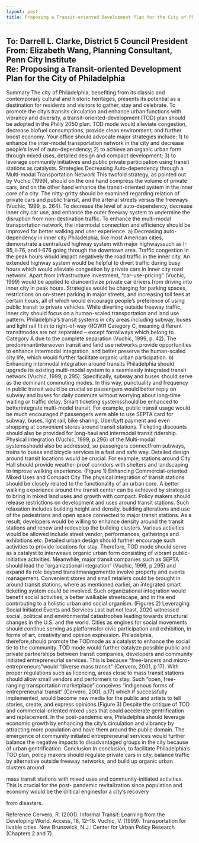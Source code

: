 ```yaml
---
layout: post
title: Proposing a Transit-oriented Development Plan for the City of Philadelphia
---
```



**To:** Darrell L. Clarke, District 5 Council President <br>
From: Elizabeth Wang, Planning Consultant, Penn City Institute <br>
Re: Proposing a Transit-oriented Development Plan for the City of Philadelphia <br>
-----------------------------------------------------------------------------------
Summary
The city of Philadelphia, benefiting from its classic and contemporary cultural and historic
heritages, presents its potential as a destination for residents and visitors to gather, stay and celebrate.
To promote the city’s transits circulation and enhance urban functions with vibrancy and diversity, a
transit-oriented-development (TOD) plan should be adopted in the Philly 2050 plan. TOD mode would
alleviate congestion, decrease biofuel consumptions, provide clean environment, and further boost
economy. Your office should advocate major strategies include: 1) to enhance the inter-model
transportation network in the city and decrease people’s level of auto-dependency; 2) to achieve an
organic urban form through mixed uses, detailed design and compact development; 3) to leverage
community initiatives and public private participation using transit stations as catalysts.
Strategies
Decreasing Auto-dependency through a Multi-modal Transportation Network
This twofold strategy, as pointed out by Vuchic (1999), should on the one hand compress the
volume of private cars, and on the other hand enhance the transit-oriented system in the inner core of a
city. The nitty-gritty should be examined regarding relation of private cars and public transit, and the
arterial streets versus the freeways (Vuchic, 1999, p. 264). To decrease the level of auto-dependency,
decrease inner city car use, and enhance the outer freeway system to undermine the disruption from
non-destination traffic. To enhance the multi-modal transportation network, the intermodal connection
and efficiency should be improved for better walking and user experience.
a) Decreasing auto-dependency in inner city
Philadelphia, like most American cities, demonstrate a centralized highway system with major
highwayssuch as I-95, I-76, and I-676 going through the downtown area. Traffic congestion in the peak
hours would impact negatively the road traffic in the inner city. An extended highway system would be
helpful to divert traffic during busy hours which would alleviate congestion by private cars in inner city
road network. Apart from infrastructure investment, “car-use-pricing” (Vuchic, 1999) would be applied
to disincentivize private car drivers from driving into inner city in peak hours. Strategies would be
charging for parking spaces, restrictions on on-street parking in major streets, and increasing toll fees at
certain hours, all of which would encourage people’s preference of using public transit to private
vehicles.
While diverting outside freeway traffic, inner city should focus on a human-scaled
transportation and land use pattern. Philadelphia’s transit systems in city areas including subway, buses
and light rail fit in to right-of-way (ROW)1 Category C, meaning different transitmodes are not separated
– except forrailways which belong to Category A due to the complete separation (Vuchic, 1999, p. 42).
The predominantinterwoven transit and land use networks provide opportunities to enhance
intermodal integration, and better preserve the human-scaled city life, which would further facilitate
organic urban participation.
b) Enhancing intermodal integration around transits
Philadelphia should upgrade its existing multi-modal system to a seamlessly integrated transit
network (Vuchic, 1999, p.295). Specifically, subway and buses should serve as the dominant commuting
modes. In this way, punctuality and frequency in public transit would be crucial so passengers would
better reply on subway and buses for daily commute without worrying about long-time waiting or traffic
delay. Smart ticketing systemsshould be enhanced to betterintegrate multi-model transit. For example,
public transit usage would be much encouraged if passengers were able to use SEPTA card for subway,
buses, light rail, bike sharing, Uber/Lyft payment and even shopping at convenient stores around transit
stations. Ticketing discounts should also be provided for long-haul and intermodal transit ridership.
Physical integration (Vuchic, 1999, p.296) of the Multi-modal systemsshould also be addressed,
so passengers connectfrom subways, trains to buses and bicycle services in a fast and safe way. Detailed
design around transit locations would be crucial. For example, stations around City Hall should provide
weather-proof corridors with shelters and landscaping to improve walking experience. (Figure 1)
Enhancing Commercial-oriented Mixed Uses and Compact City
The physical integration of transit stations should be closely related to the functionality of an
urban core. A better walking experience around the transit center can be achieved by strategies to bring
in mixed land uses and growth with compact. Policy makers should release restrictions on development
and uses around transit stations. Such relaxation includes building height and density, building
alterations and use of the pedestrians and open space connected to major transit stations. As a result,
developers would be willing to enhance density around the transit stations and renew and redevelop
the building clusters. Various activities would be allowed include street vendor, performances,
gatherings and exhibitions etc. Detailed urban design should further encourage such activities to provide
locations for stay. Therefore, TOD mode should serve as a catalyst to interweave organic urban form
consisting of vibrant public-initiative activities.
Meanwhile, major transit companies such as SEPTA should lead the “organizational integration”
(Vuchic, 1999, p.295) and expand its role beyond transitmanagementto involve property and events
management. Convenient stores and small retailers could be brought in around transit stations, where
as mentioned earlier, an integrated smart ticketing system could be involved. Such organizational
integration would benefit social activities, a better walkable streetscape, and in the end contributing to
a holistic urban and social organism. (Figures 2)
Leveraging Social Initiated Events and Services
Last but not least, 2020 witnessed social, political and environmental catastrophes leading
towards structural changes in the U.S. and the world. Cities as engines for social movements should
continue serving as platformsfor civic participation and exhibition, in forms of art, creativity and opinion
expression. Philadelphia, therefore,should promote the TODmode as a catalyst to enhance the social
tie to the community. TOD mode would further catalyze possible public and private partnerships
between transit companies, developers and community initiated entrepreneurial services. This is
because “free-lancers and micro-entrepreneurs”would “diverse mass transit” (Cervero, 2001, p.17).
With proper regulations such as licencing, areas close to mass transit stations should allow small
vendors and performers to stay. Such “open, free-ranging transportation marketplace” conceives
“indigenous forms of entrepreneurial transit” (Cervero, 2001, p.17) which if successfully implemented,
would become new media for the public and artists to tell stories, create, and express opinions.(Figure
3)
Despite the critique of TOD and commercial-oriented mixed uses that could accelerate
gentrification and replacement. In the post-pandemic era, Philadelphia should leverage economic
growth by enhancing the city’s circulation and vibrancy by attracting more population and have them
around the public domain. The emergence of community initiated entrepreneurial services would
further balance the negative impacts to disadvantaged groups in the city because of urban
gentrification.
Conclusion
In conclusion, to facilitate Philadelphia’s TOD plan, policy makers should regulate private cars in
city, balance traffic by alternative outside freeway networks, and build up organic urban clusters around

mass transit stations with mixed uses and community-initiated activities. This is crucial for the post-
pandemic revitalization since population and economy would be the critical enginesfor a city’s recovery

from disasters.

Reference
Cervero, R. (2001). Informal Transit: Learning from the Developing World. Access, 18, 12–16.
Vuchic, V. (1999). Transportation for livable cities. New Brunswick, N.J.: Center for Urban Policy
Research (Chapters 2 and 7).
